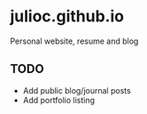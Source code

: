 # julioc.github.io
Personal website, resume and blog

## TODO

* Add public blog/journal posts
* Add portfolio listing